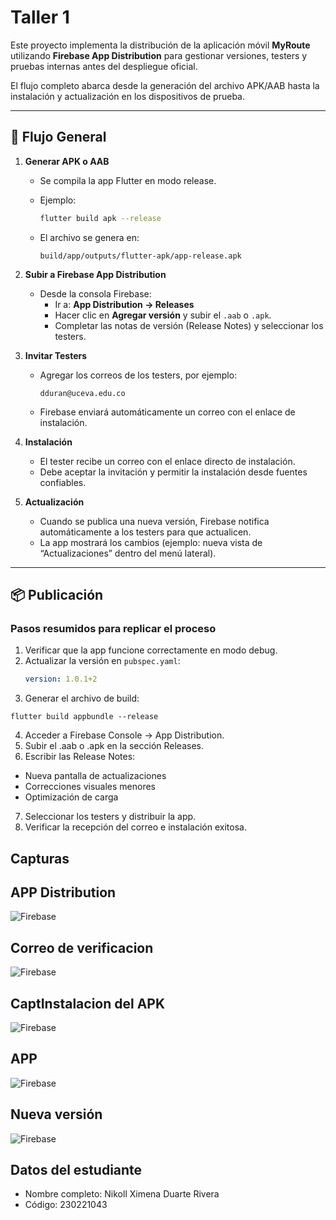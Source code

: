 # Taller 1 

Este proyecto implementa la distribución de la aplicación móvil **MyRoute** utilizando **Firebase App Distribution** para gestionar versiones, testers y pruebas internas antes del despliegue oficial.  

El flujo completo abarca desde la generación del archivo APK/AAB hasta la instalación y actualización en los dispositivos de prueba.

---

## 🔄 Flujo General

1. **Generar APK o AAB**
   - Se compila la app Flutter en modo release.
   - Ejemplo:

     ```bash
     flutter build apk --release
     ```

   - El archivo se genera en:

     ```
     build/app/outputs/flutter-apk/app-release.apk
     ```

2. **Subir a Firebase App Distribution**
   - Desde la consola Firebase:
     - Ir a: **App Distribution → Releases**  
     - Hacer clic en **Agregar versión** y subir el `.aab` o `.apk`.
     - Completar las notas de versión (Release Notes) y seleccionar los testers.

3. **Invitar Testers**
   - Agregar los correos de los testers, por ejemplo:

     ```
     dduran@uceva.edu.co
     ```

   - Firebase enviará automáticamente un correo con el enlace de instalación.

4. **Instalación**
   - El tester recibe un correo con el enlace directo de instalación.
   - Debe aceptar la invitación y permitir la instalación desde fuentes confiables.

5. **Actualización**
   - Cuando se publica una nueva versión, Firebase notifica automáticamente a los testers para que actualicen.
   - La app mostrará los cambios (ejemplo: nueva vista de “Actualizaciones” dentro del menú lateral).

---

## 📦 Publicación

### Pasos resumidos para replicar el proceso

1. Verificar que la app funcione correctamente en modo debug.
2. Actualizar la versión en `pubspec.yaml`:
   ```yaml
   version: 1.0.1+2

3. Generar el archivo de build:
  ```
  flutter build appbundle --release
  ```

4. Acceder a Firebase Console → App Distribution.
5. Subir el .aab o .apk en la sección Releases.
6. Escribir las Release Notes:
  - Nueva pantalla de actualizaciones
  - Correcciones visuales menores
  - Optimización de carga
7. Seleccionar los testers y distribuir la app.
8. Verificar la recepción del correo e instalación exitosa.

## Capturas

## APP Distribution
![Firebase](assets/1.png)

## Correo de verificacion
![Firebase](assets/2.png)

## CaptInstalacion del APK
![Firebase](assets/3.png)

## APP 
![Firebase](assets/4.png)

## Nueva versión
![Firebase](assets/5.png)


## Datos del estudiante

- Nombre completo: Nikoll Ximena Duarte Rivera 
- Código: 230221043
